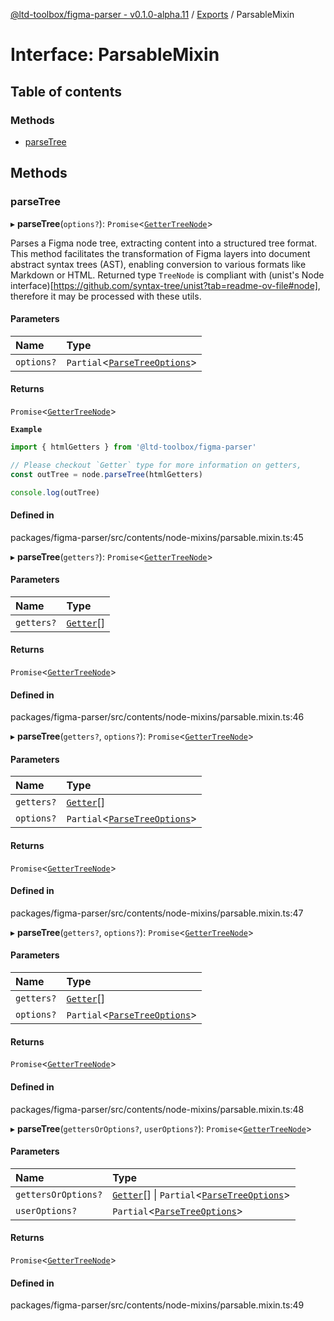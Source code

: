 [@ltd-toolbox/figma-parser - v0.1.0-alpha.11](../README.md) / [Exports](../modules.md) / ParsableMixin

# Interface: ParsableMixin

## Table of contents

### Methods

- [parseTree](ParsableMixin.md#parsetree)

## Methods

### parseTree

▸ **parseTree**(`options?`): `Promise`\<[`GetterTreeNode`](../modules.md#gettertreenode)\>

Parses a Figma node tree, extracting content into a structured tree format. This method facilitates the transformation
of Figma layers into document abstract syntax trees (AST), enabling conversion to various formats like Markdown or HTML.
Returned type `TreeNode` is compliant with (unist's Node interface)[https://github.com/syntax-tree/unist?tab=readme-ov-file#node],
therefore it may be processed with these utils.

#### Parameters

| Name | Type |
| :------ | :------ |
| `options?` | `Partial`\<[`ParseTreeOptions`](ParseTreeOptions.md)\> |

#### Returns

`Promise`\<[`GetterTreeNode`](../modules.md#gettertreenode)\>

**`Example`**

```typescript
import { htmlGetters } from '@ltd-toolbox/figma-parser'

// Please checkout `Getter` type for more information on getters,
const outTree = node.parseTree(htmlGetters)

console.log(outTree)
```

#### Defined in

packages/figma-parser/src/contents/node-mixins/parsable.mixin.ts:45

▸ **parseTree**(`getters?`): `Promise`\<[`GetterTreeNode`](../modules.md#gettertreenode)\>

#### Parameters

| Name | Type |
| :------ | :------ |
| `getters?` | [`Getter`](../modules.md#getter)[] |

#### Returns

`Promise`\<[`GetterTreeNode`](../modules.md#gettertreenode)\>

#### Defined in

packages/figma-parser/src/contents/node-mixins/parsable.mixin.ts:46

▸ **parseTree**(`getters?`, `options?`): `Promise`\<[`GetterTreeNode`](../modules.md#gettertreenode)\>

#### Parameters

| Name | Type |
| :------ | :------ |
| `getters?` | [`Getter`](../modules.md#getter)[] |
| `options?` | `Partial`\<[`ParseTreeOptions`](ParseTreeOptions.md)\> |

#### Returns

`Promise`\<[`GetterTreeNode`](../modules.md#gettertreenode)\>

#### Defined in

packages/figma-parser/src/contents/node-mixins/parsable.mixin.ts:47

▸ **parseTree**(`getters?`, `options?`): `Promise`\<[`GetterTreeNode`](../modules.md#gettertreenode)\>

#### Parameters

| Name | Type |
| :------ | :------ |
| `getters?` | [`Getter`](../modules.md#getter)[] |
| `options?` | `Partial`\<[`ParseTreeOptions`](ParseTreeOptions.md)\> |

#### Returns

`Promise`\<[`GetterTreeNode`](../modules.md#gettertreenode)\>

#### Defined in

packages/figma-parser/src/contents/node-mixins/parsable.mixin.ts:48

▸ **parseTree**(`gettersOrOptions?`, `userOptions?`): `Promise`\<[`GetterTreeNode`](../modules.md#gettertreenode)\>

#### Parameters

| Name | Type |
| :------ | :------ |
| `gettersOrOptions?` | [`Getter`](../modules.md#getter)[] \| `Partial`\<[`ParseTreeOptions`](ParseTreeOptions.md)\> |
| `userOptions?` | `Partial`\<[`ParseTreeOptions`](ParseTreeOptions.md)\> |

#### Returns

`Promise`\<[`GetterTreeNode`](../modules.md#gettertreenode)\>

#### Defined in

packages/figma-parser/src/contents/node-mixins/parsable.mixin.ts:49
